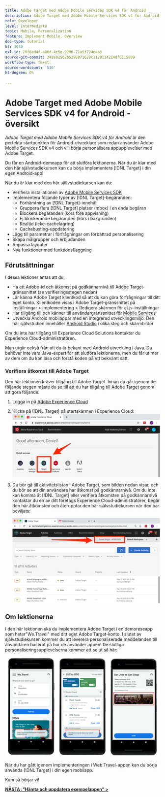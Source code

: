 ```yaml
---
title: Adobe Target med Adobe Mobile Services SDK v4 för Android
description: Adobe Target med Adobe Mobile Services SDK v4 för Android är den perfekta startpunkten för Android-utvecklare som redan använder Adobe Mobile Services SDK v4 och vill börja personalisera appupplevelser med Adobe Target.
role: Developer
level: Intermediate
topic: Mobile, Personalization
feature: Implement Mobile, Overview
doc-type: tutorial
kt: 3040
exl-id: 20f8ed4f-a86d-4c5e-9296-71a93724caa3
source-git-commit: 342e02562b5296871638c1120114214df6115809
workflow-type: tm+mt
source-wordcount: '536'
ht-degree: 0%

---
```


# Adobe Target med Adobe Mobile Services SDK v4 for Android - översikt

_Adobe Target med Adobe Mobile Services SDK v4 för Android_ är den perfekta startpunkten för Android-utvecklare som redan använder Adobe Mobile Services SDK v4 och vill börja personalisera appupplevelser med Adobe Target.

Du får en Android-demoapp för att slutföra lektionerna. När du är klar med den här självstudiekursen kan du börja implementera [!DNL Target] i din egen Android-app!

När du är klar med den här självstudiekursen kan du:

* Verifiera installationen av [Adobe Mobile Services SDK](https://experienceleague.adobe.com/docs/mobile-services/android/getting-started-android/requirements.html?lang=sv-SE)
* Implementera följande typer av [!DNL Target]-begäranden:
   * Förhämtning av [!DNL Target]-innehåll
   * Gruppera flera [!DNL Target] platser (mbox) i en enda begäran
   * Blockera begäranden (körs före appvisning)
   * Ej blockerande begäranden (körs i bakgrunden)
   * Realtid (icke-cachelagring)
   * Cachebusting-uppdatering
* Lägg till parametrar i förfrågningar om förbättrad personalisering
* Skapa målgrupper och erbjudanden
* Anpassa layouter
* Nya funktioner med funktionsflaggning

## Förutsättningar

I dessa lektioner antas att du:

* Ha ett Adobe-id och åtkomst på godkännarnivå till Adobe Target-gränssnittet (se verifieringsstegen nedan)
* Lär känna Adobe Target klientkod så att du kan göra förfrågningar till ditt eget konto. Klientkoden visas i Adobe Target-gränssnittet på   Inställningar > Implementering > Redigera skärmen för at.js-inställningar
* Har tillgång till och känner till användargränssnittet för [Mobile Services](https://mobilemarketing.adobe.com/)
* Utveckla Android mobilappar med en integrerad utvecklingsmiljö. Den här självstudien innehåller [Android Studio](https://developer.android.com/studio/install) i olika steg och skärmbilder

Om du inte har tillgång till Experience Cloud Solutions kontaktar du Experience Cloud-administratören.

Man utgår också från att du är bekant med Android utveckling i Java. Du behöver inte vara Java-expert för att slutföra lektionerna, men du får ut mer av dem om du kan läsa och förstå koden på ett bekvämt sätt.

### Verifiera åtkomst till Adobe Target

Den här lektionen kräver tillgång till Adobe Target. Innan du går igenom de följande stegen måste du se till att du har tillgång till Adobe Target genom att göra följande:

1. Logga in på [Adobe Experience Cloud](https://experience.adobe.com/)
1. Klicka på [!DNL Target] på startskärmen i Experience Cloud:
   ![Experience Cloud hemskärm](assets/aec_homeScreen_clickTarget.png)
1. Du bör gå till aktivitetslistan i Adobe Target, som bilden nedan visar, och du bör se att din användare har åtkomst på godkännarnivå. Om du inte kan komma åt [!DNL Target] eller verifiera åtkomsten på godkännarnivå kontaktar du en av ditt företags Experience Cloud-administratörer, begär den här åtkomsten och återupptar den här självstudiekursen när den har beviljats:

   ![Adobe UI](assets/targetUI_approver.png)

## Om lektionerna

I den här lektionen ska du implementera Adobe Target i en demoreseapp som heter&quot;We.Travel&quot; med ditt eget Adobe Target-konto. I slutet av självstudiekursen kommer du att leverera personaliserade meddelanden till användaren baserat på hur de använder appen! De slutliga personaliseringsupplevelserna kommer att se ut så här:

![We.Travel app final](assets/overview_final_result.jpg)

När du har gått igenom implementeringen i Web.Travel-appen kan du börja använda [!DNL Target] i din egen mobilapp.

Kom så börjar vi!

**[NÄSTA :&quot;Hämta och uppdatera exempelappen&quot; >](download-and-update-the-sample-app.md)**
